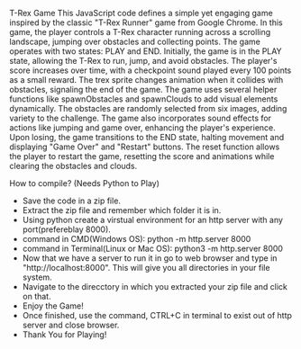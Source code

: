 T-Rex Game
This JavaScript code defines a simple yet engaging game inspired by the classic "T-Rex Runner" game from Google Chrome. In this game, the player controls a T-Rex character running across a scrolling landscape, jumping over obstacles and collecting points.
The game operates with two states: PLAY and END. Initially, the game is in the PLAY state, allowing the T-Rex to run, jump, and avoid obstacles. The player's score increases over time, with a checkpoint sound played every 100 points as a small reward. The trex sprite changes animation when it collides with obstacles, signaling the end of the game.
The game uses several helper functions like spawnObstacles and spawnClouds to add visual elements dynamically. The obstacles are randomly selected from six images, adding variety to the challenge. The game also incorporates sound effects for actions like jumping and game over, enhancing the player's experience.
Upon losing, the game transitions to the END state, halting movement and displaying "Game Over" and "Restart" buttons. The reset function allows the player to restart the game, resetting the score and animations while clearing the obstacles and clouds.

How to compile? (Needs Python to Play)
- Save the code in a zip file.
- Extract the zip file and remember which folder it is in.
- Using python create a virstual environment for an http server with any port(prefereblay 8000).
- command in CMD(Windows OS): python -m http.server 8000
- command in Terminal(Linux or Mac OS): python3 -m http.server 8000
- Now that we have a server to run it in go to web browser and type in "http://localhost:8000". This will give you all directories in your file system.
- Navigate to the direcctory in which you extracted your zip file and click on that.
- Enjoy the Game!
- Once finished, use the command, CTRL+C in terminal to exist out of http server and close browser.
- Thank You for Playing!
